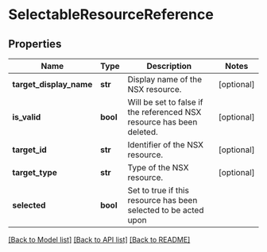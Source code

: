 # SelectableResourceReference

## Properties
Name | Type | Description | Notes
------------ | ------------- | ------------- | -------------
**target_display_name** | **str** | Display name of the NSX resource. | [optional] 
**is_valid** | **bool** | Will be set to false if the referenced NSX resource has been deleted. | [optional] 
**target_id** | **str** | Identifier of the NSX resource. | [optional] 
**target_type** | **str** | Type of the NSX resource. | [optional] 
**selected** | **bool** | Set to true if this resource has been selected to be acted upon | 

[[Back to Model list]](../README.md#documentation-for-models) [[Back to API list]](../README.md#documentation-for-api-endpoints) [[Back to README]](../README.md)


